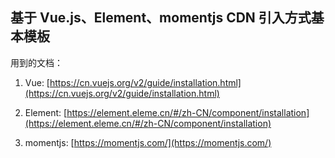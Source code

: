 ## 基于 Vue.js、Element、momentjs CDN 引入方式基本模板

用到的文档：

1. Vue: [https://cn.vuejs.org/v2/guide/installation.html](https://cn.vuejs.org/v2/guide/installation.html)

2. Element: [https://element.eleme.cn/#/zh-CN/component/installation](https://element.eleme.cn/#/zh-CN/component/installation)

3. momentjs: [https://momentjs.com/](https://momentjs.com/)
